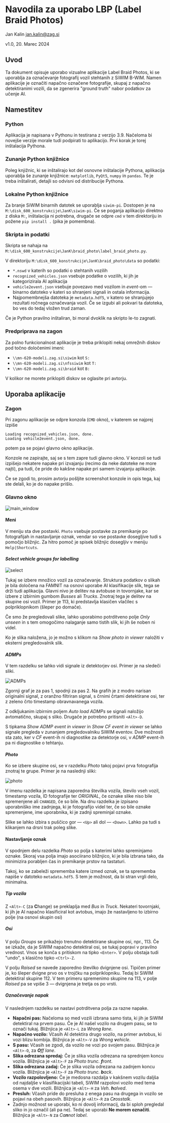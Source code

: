 

# Navodila za uporabo LBP (Label Braid Photos)

Jan Kalin <jan.kalin@zag.si>

v1.0, 20. Marec 2024

## Uvod

Ta dokument opisuje uporabo vizualne aplikacije Label Braid Photos, ki se uporablja za označevanje fotografij vozil stehtanih z SiWIM B-WIM. Namen aplikacije je označiti napačno označene fotografije, skupaj z napačno detektiranimi vozili, da se zgenerira "ground truth" nabor podatkov za učenje AI.

## Namestitev

### Python

Aplikacija je napisana v Pythonu in testirana z verzijo 3.9. Načeloma bi novejše verzije morale tudi podpirati to aplikacijo. Prvi korak je torej inštalacija Pythona.

### Zunanje Python knjižnice

Poleg knjižnic, ki se inštalirajo kot del osnovne inštalacije Pythona, aplikacija uporablja še zunanje knjižnice: `matplotlib`, `PyQt5`, `numpy` in `pandas`. Te je treba inštalirati, detajli so odvisni od distribucije Pythona.

### Lokalne Python knjižnice

Za branje SiWIM binarnih datotek se uporablja `siwim-pi`. Dostopen je na `M:\disk_600_konstrukcije\JanK\siwim-pi`. Če se poganja aplikacijo direktno z diska `M:`, inštalacija ni potrebna, drugače se odpre `cmd` v tem direktoriju in požene `pip install .` (pika je pomembna).

### Skripta in podatki

Skripta se nahaja na `M:\disk_600_konstrukcije\JanK\braid_photo\label_braid_photo.py`. 

V direktoriju `M:\disk_600_konstrukcije\JanK\braid_photo\data` so podatki:

- `*.nswd` v katerih so podatki o stehtanih vozilih
- `recognized_vehicles.json` vsebuje podatke o vozilih, ki jih je kategorizirala AI aplikacija
- `vehicle2event.json` vsebuje povezavo med vozilom in *event*-om — binarno datoteko v kateri so shranjeni signali in ostala informacija.
- Najpomembnejša datoteka je `metadata.hdf5`, v katero se shranjujejo rezultati ročnega označevanja vozil. Če se izgubi ali pokvari ta datoteka, bo ves do tedaj vložen trud zaman.

Če je Python pravilno inštaliran, bi moral dvoklik na skripto le-to zagnati.

### Predpriprava na zagon

Za polno funkcionalnost aplikacije je treba priklopiti nekaj omrežnih diskov pod točno določenimi imeni:

- `\\mn-620-modeli.zag.si\siwim` kot `S:`
- `\\mn-620-modeli.zag.si\nfssiwim` kot `T:`
- `\\mn-620-modeli.zag.si\braid` kot `B:`

V kolikor ne morete priklopiti diskov se oglasite pri avtorju.

## Uporaba aplikacije

### Zagon

Pri zagonu aplikacije se odpre konzola (`CMD` okno), v katerem se najprej izpiše

```
Loading recognized_vehicles.json, done.
Loading vehicle2event.json, done.
```

potem pa se pojavi glavno okno aplikacije. 

Konzole ne zapirajte, saj se s tem zapre tudi glavno okno.  V konzoli se tudi izpišejo nekatere napake pri izvajanju (recimo da neke datoteke ne more najti), pa tudi, če pride do kakšne napake pri samem izvajanju aplikacije.

Če se zgodi to, prosim avtorju pošljite screenshot konzole in opis tega, kaj ste delali, ko je do napake prišlo.

### Glavno okno

![main_window](main_window.png)

#### Meni

V meniju sta dve postavki. `Photo` vsebuje postavke za premikanje po fotografijah in nastavljanje oznak, vendar so vse postavke dosegljive tudi s pomočjo bližnjic. Za hitro pomoč je spisek  bližnjic dosegljiv v meniju `Help|Shortcuts`.

#### *Select vehicle groups for labelling*

![select](select.png)

Tukaj se izbere množico vozil za označevanje. Struktura podatkov o slikah je bila določena na FAMNIT na osnovi uporabe AI klasifikacije slik, tega se drži tudi aplikacija. Glavni nivo je delitev na avtobuse in tovornjake, kar se izbere z izbirnim gumbom *Busses* ali *Trucks*. Znotraj tega je delitev na skupine osi vozil. Primer je 113, ki predstavlja klasičen vlačilec s polpriklopnikom (šleper po domače). 

Če smo že pregledovali slike, lahko uporabimo potrditveno polje *Only unseen* in s tem omogočimo nalaganje samo tistih slik, ki jih še noben ni videl.

Ko je slika naložena, jo je možno s klikom na *Show photo in viewer* naložiti v eksterni pregledovalnik slik.

#### *ADMPs*

V tem razdelku se lahko vidi signale iz detektorjev osi. Primer je na sledeči sliki.

![ADMPs](ADMPs.png)

Zgornji graf je za pas 1, spodnji za pas 2. Na grafih je z modro narisan originalni signal, z oranžno filtriran signal, s črnimi črtami detektirane osi, ter z zeleno črto timestamp obravnavanega vozila.

Z odkljukanim izbirnim poljem *Auto load ADMPs* se signali naložijo avtomatično, skupaj s sliko. Drugače je potrebno pritisniti `<Alt>-D`.

S tipkama *Show ADMP event in viewer* in *Show CF event in viewer* se lahko signale pregleda v zunanjem pregledovalniku SiWIM eventov. Dve možnosti sta zato, ker v *CF* event-ih ni diagnostike za  detektorje osi, v *ADMP* event-ih pa ni diagnostike o tehtanju.

#### *Photo*

Ko se izbere skupine osi, se v razdelku *Photo* takoj pojavi prva fotografija znotraj te grupe. Primer je na naslednji sliki:

![photo](photo.png)

V imenu razdelka je napisana zaporedna številka vozila, število vseh vozil, timestamp vozila, ID fotografije ter *ORIGINAL*, če oznake slike niso bile spremenjene ali `CHANGED`, če so bile. Na dnu razdelka je izpisano uporabniško ime zadnjega, ki je fotografijo videl ter, če so bile oznake spremenjene, ime uporabnika, ki je zadnji spreminjal oznake.

Slike se lahko izbira s puščico gor — `<Up>` ali dol — `<Down>`.  Lahko pa tudi s klikanjem na drsni trak poleg slike.

#### Nastavljanje oznak

V spodnjem delu razdelka *Photo* so polja s katerimi lahko spreminjamo oznake. Skoraj vsa polja imajo asociirano bližnjico, ki je bila izbrana tako, da minimizira porabljen čas in premikanje prstov na tastaturi.

Takoj, ko se zabeleži sprememba katere izmed oznak, se ta sprememba napiše v datoteko `metadata.hdf5`. S tem je možnost, da bi stran vrgli delo, minimalna.

##### Tip vozila

Z `<Alt>-C` (za **C**hange) se preklaplja med *Bus* in *Truck*. Nekateri tovornjaki, ki jih je AI napačno klasificiral kot avtobus, imajo že nastavljeno to izbirno polje (na osnovi skupin osi)

##### Osi

V polju *Groups* se prikažejo trenutno detektirane skupine osi, npr., 113. Če se izkaže, da je SiWIM napačno detektiral osi, se tukaj popravi v pravilno vrednost. Vnos se konča s pritiskom na tipko `<Enter>`. V polju obstaja tudi "undo", s klasično tipko `<Ctrl>-Z`. 

V polju *Raised* se navede zaporedno številko dvignjene osi. Tipičen primer je, ko šleper dvigne prvo os v trojčku na polpriklopniku. Tedaj bi SiWIM detektiral skupine 112. V tem primeru spremenimo skupine na 113, v polje *Raised* pa se vpiše 3 — dvignjena je tretja os po vrsti.

##### Označevanje napak

V naslednjem razdelku se nastavi potrditvena polja za razne napake.

- **Napačni pas:** Načeloma so med vozili izbrana samo tista, ki jih je SiWIM detektiral na prvem pasu. Če je AI našel vozilo na drugem pasu, se to označi tukaj. Bližnjica je `<Alt>-L` za *Wrong **l**ane*.
- **Napačno vozilo:** Včasih AI detektira drugo vozilo, na primer avtobus, ki vozi blizu kombija. Bližnjica je `<Alt>-V` za *Wrong **v**ehicle*.
- **S pasu:** Včasih se zgodi, da vozilo ne vozi po svojem pasu. Bližnjica je `<Alt>-O`, za ***O**ff lane*.
- **Slika odrezana spredaj:** Če je slika vozila odrezana na sprednjem koncu vozila. Bližnjica je `<Alt>-F` za *Photo trunc. **f**ront*.
- **Slika odrezana zadaj:** Če je slika vozila odrezana na zadnjem koncu vozila. Bližnjica je `<Alt>-F` za *Photo trunc. **b**ack*.
- **Vozilo razpolovljeno:** Če je medosna razdalja v kakšnem vozilu daljša od najdaljše v klasifikacijski tabeli, SiWIM razpolovi vozilo med tema osema v dve vozili. Bližnjica je `<Alt>-H` za *Veh. **h**alved*.
- **Presluh:** Včasih pride do presluha z enega pasu na drugega in vozilo se pojavi na obeh pasovih. Bližnjica je `<Alt>-R` za *C**r**osstalk*.
- Zadnjo možnost se uporabi, ko ni dovolj informacij, da bi sploh pregledal sliko in jo označil (ali pa ne). Tedaj se uporabi **Ne morem označiti**. Bližnjica je `<Alt>-N` za *Ca**n**not label*.